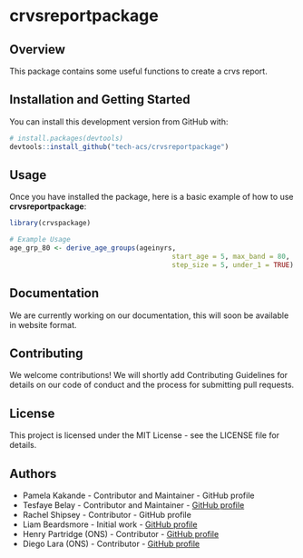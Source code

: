 # crvsreportpackage

## Overview

This package contains some useful functions to create a crvs report.

## Installation and Getting Started

You can install this development version from GitHub with:

```r
# install.packages(devtools)
devtools::install_github("tech-acs/crvsreportpackage")
```
 
## Usage

Once you have installed the package, here is a basic example of how to use
__crvsreportpackage__:

```r
library(crvspackage)

# Example Usage
age_grp_80 <- derive_age_groups(ageinyrs,
                                        start_age = 5, max_band = 80,
                                        step_size = 5, under_1 = TRUE)
```


## Documentation

We are currently working on our documentation, this will soon be available in
website format.

## Contributing

We welcome contributions! We will shortly add Contributing Guidelines for details
on our code of conduct and the process for submitting pull requests.

## License

This project is licensed under the MIT License - see the LICENSE file for details.

## Authors

- Pamela Kakande - Contributor and Maintainer - GitHub profile
- Tesfaye Belay - Contributor and Maintainer - [GitHub profile](https://github.com/tbelay)
- Rachel Shipsey - Contributor - GitHub profile
- Liam Beardsmore - Initial work - [GitHub profile](https://github.com/beardl-ons)
- Henry Partridge (ONS) - Contributor - [GitHub profile](https://github.com/rcatlord)
- Diego Lara (ONS) - Contributor - [GitHub profile](https://github.com/diego-ons)
